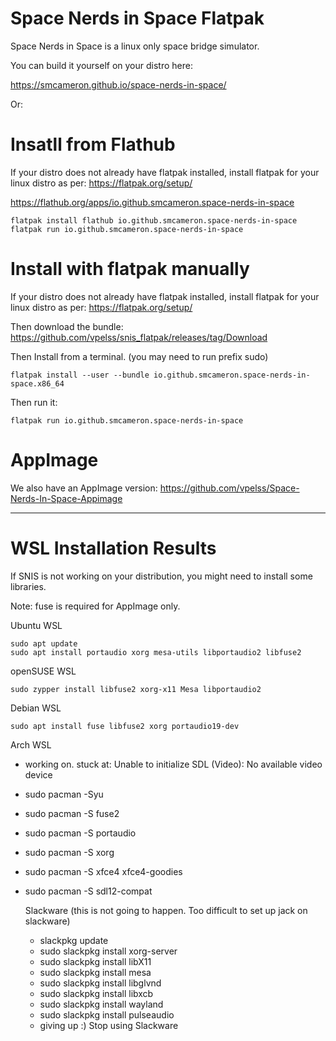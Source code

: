 # Space Nerds in Space Flatpak

Space Nerds in Space is a linux only space bridge simulator.

You can build it yourself on your distro here:

https://smcameron.github.io/space-nerds-in-space/

Or:

# Insatll from Flathub

If your distro does not already have flatpak installed, install flatpak for your linux distro as per: https://flatpak.org/setup/

https://flathub.org/apps/io.github.smcameron.space-nerds-in-space

```
flatpak install flathub io.github.smcameron.space-nerds-in-space
flatpak run io.github.smcameron.space-nerds-in-space
```

# Install with flatpak manually

If your distro does not already have flatpak installed, install flatpak for your linux distro as per: https://flatpak.org/setup/

Then download the bundle: https://github.com/vpelss/snis_flatpak/releases/tag/Download

Then Install from a terminal. (you may need to run prefix sudo)

```
flatpak install --user --bundle io.github.smcameron.space-nerds-in-space.x86_64

```

Then run it: 

```
flatpak run io.github.smcameron.space-nerds-in-space
```

# AppImage

We also have an AppImage version: https://github.com/vpelss/Space-Nerds-In-Space-Appimage

-----------------

# WSL Installation Results

If SNIS is not working on your distribution, you might need to install some libraries. 

Note: fuse is required for AppImage only.

Ubuntu WSL

```
sudo apt update
sudo apt install portaudio xorg mesa-utils libportaudio2 libfuse2
```

openSUSE WSL

```
sudo zypper install libfuse2 xorg-x11 Mesa libportaudio2
```

Debian WSL

```
sudo apt install fuse libfuse2 xorg portaudio19-dev
```

Arch WSL 

- working on. stuck at: Unable to initialize SDL (Video):  No available video device
- sudo pacman -Syu
- sudo pacman -S fuse2
- sudo pacman -S portaudio
- sudo pacman -S xorg
- sudo pacman -S xfce4 xfce4-goodies
- sudo pacman -S sdl12-compat

  Slackware (this is not going to happen. Too difficult to set up jack on slackware)

  - slackpkg update
  - sudo slackpkg install xorg-server
  - sudo slackpkg install libX11
  - sudo slackpkg install mesa
  - sudo slackpkg install libglvnd
  - sudo slackpkg install libxcb
  - sudo slackpkg install wayland
  - sudo slackpkg install pulseaudio
  - giving up :) Stop using Slackware
